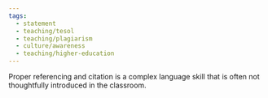 ```yaml
---
tags:
  - statement
  - teaching/tesol
  - teaching/plagiarism
  - culture/awareness
  - teaching/higher-education
---
```

Proper referencing and citation is a complex language skill that is often not thoughtfully introduced in the classroom.